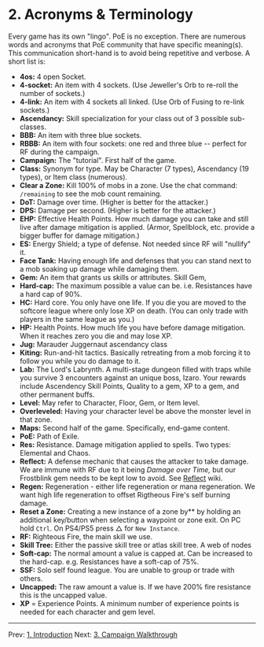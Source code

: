 # 2. Acronyms & Terminology

Every game has its own "lingo".  PoE is no exception.  There are numerous words and acronyms that PoE community that have specific meaning(s).  This communication short-hand is to avoid being repetitive and verbose.  A short list is:

* **4os:** 4 open Socket.
* **4-socket:** An item with 4 sockets. (Use Jeweller's Orb to re-roll the number of sockets.)
* **4-link:** An item with 4 sockets all linked. (Use Orb of Fusing to re-link sockets.)
* **Ascendancy:** Skill specialization for your class out of 3 possible sub-classes.
* **BBB:** An item with three blue sockets.
* **RBBB:** An item with four sockets: one red and three blue -- perfect for RF during the campaign.
* **Campaign:** The "tutorial". First half of the game.
* **Class:** Synonym for type. May be Character (7 types), Ascendancy (19 types), or Item class (numerous).
* **Clear a Zone:** Kill 100% of mobs in a zone. Use the chat command: `/remaining` to see the mob count remaining.
* **DoT:** Damage over time. (Higher is better for the attacker.)
* **DPS:** Damage per second. (Higher is better for the attacker.)
* **EHP:** Effective Health Points. How much damage you can take and still live after damage mitigation is applied. (Armor, Spellblock, etc. provide a bigger buffer for damage mitigation.)
* **ES:** Energy Shield; a type of defense.  Not needed since RF will "nullify" it.
* **Face Tank:** Having enough life and defenses that you can stand next to a mob soaking up damage while damaging them.
* **Gem:** An item that grants us skills or attributes. Skill Gem, 
* **Hard-cap:** The maximum possible a value can be. i.e. Resistances have a hard cap of 90%.
* **HC:** Hard core. You only have one life. If you die you are moved to the softcore league where only lose XP on death. (You can only trade with players in the same league as you.)
* **HP:** Health Points.  How much life you have before damage mitigation. When it reaches zero you die and may lose XP.
* **Jug:** Marauder Juggernaut ascendancy class
* **Kiting:** Run-and-hit tactics.  Basically retreating from a mob forcing it to follow you while you do damage to it.
* **Lab:** The Lord's Labrynth. A multi-stage dungeon filled with traps while you survive 3 encounters against an unique boss, Izaro. Your rewards include Ascendency Skill Points, Quality to a gem, XP to a gem, and other permanent buffs.
* **Level:** May refer to Character, Floor, Gem, or Item level.
* **Overleveled:** Having your character level be above the monster level in that zone.
* **Maps:** Second half of the game. Specifically, end-game content.
* **PoE:** Path of Exile.
* **Res:** Resistance. Damage mitigation applied to spells. Two types: Elemental and Chaos.
* **Reflect:** A defense mechanic that causes the attacker to take damage. We are immune with RF due to it being _Damage over Time,_ but our Frostblink gem needs to be kept low to avoid. See [Reflect](https://www.poewiki.net/wiki/Reflect) wiki.
* **Regen:** Regeneration - either life regeneration or mana regeneration.  We want high life regeneration to offset Rigtheous Fire's self burning damage.
* **Reset a Zone:** Creating a new instance of a zone by** by holding an additional key/button when selecting a waypoint or zone exit.  On PC hold `Ctrl`. On PS4/PS5 press △ for `New Instance`.
* **RF:** Righteous Fire, the main skill we use.
* **Skill Tree:** Either the passive skill tree or atlas skill tree. A web of nodes
* **Soft-cap:** The normal amount a value is capped at.  Can be increased to the hard-cap. e.g. Resistances have a soft-cap of 75%.
* **SSF:** Solo self found league.  You are unable to group or trade with others.
* **Uncapped:** The raw amount a value is. If we have 200% fire resistance this is the uncapped value.
* **XP** = Experience Points. A minimum number of experience points is needed for each character and gem level.

---

Prev: [1. Introduction](introduction.md)
Next: [3. Campaign Walkthrough](campaign.md)

